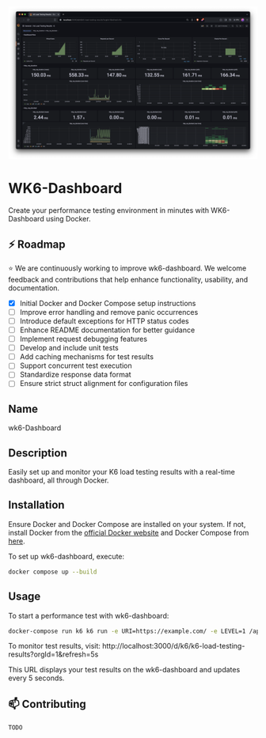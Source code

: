 ![results_level_1.png](docs%2Fimages%2Fresults_level_1.png)

# WK6-Dashboard

Create your performance testing environment in minutes with WK6-Dashboard using Docker.

## ⚡️ Roadmap

⭐️ We are continuously working to improve wk6-dashboard. We welcome feedback and contributions that help enhance
functionality, usability, and documentation.

- [x] Initial Docker and Docker Compose setup instructions
- [ ] Improve error handling and remove panic occurrences
- [ ] Introduce default exceptions for HTTP status codes
- [ ] Enhance README documentation for better guidance
- [ ] Implement request debugging features
- [ ] Develop and include unit tests
- [ ] Add caching mechanisms for test results
- [ ] Support concurrent test execution
- [ ] Standardize response data format
- [ ] Ensure strict struct alignment for configuration files

## Name

wk6-Dashboard

## Description

Easily set up and monitor your K6 load testing results with a real-time dashboard, all through Docker.

## Installation

Ensure Docker and Docker Compose are installed on your system. If not, install Docker from
the [official Docker website](https://docs.docker.com/get-docker/) and Docker Compose
from [here](https://docs.docker.com/compose/install/).

To set up wk6-dashboard, execute:

```bash
docker compose up --build
```

## Usage

To start a performance test with wk6-dashboard:

```bash
docker-compose run k6 k6 run -e URI=https://example.com/ -e LEVEL=1 /application/app/main.js
```

To monitor test results, visit:
http://localhost:3000/d/k6/k6-load-testing-results?orgId=1&refresh=5s

This URL displays your test results on the wk6-dashboard and updates every 5 seconds.

## 📫 Contributing

```TODO```


